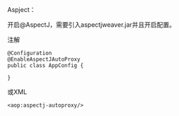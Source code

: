 Aspject：

开启@AspectJ，需要引入aspectjweaver.jar并且开启配置。

注解

```
@Configuration
@EnableAspectJAutoProxy
public class AppConfig {

}
```

或XML

```
<aop:aspectj-autoproxy/>
```



